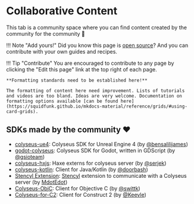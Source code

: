 # Collaborative Content

This tab is a community space where you can find content created by the community for the community 💖

!!! Note "Add yours!"
    Did you know this page is [open source](https://github.com/colyseus/docs/blob/master/docs/community/index.md)? And you can contribute with your own guides and recipes.

!!! Tip "Contribute"
    You are encouraged to contribute to any page by clicking the "Edit this page" link at the top right of each page.

    **Formatting standards need to be established here!**

    The formatting of content here need improvement. Lists of tutorials and videos are too bland. Ideas are very welcome. Documentation on formatting options available [can be found here](https://squidfunk.github.io/mkdocs-material/reference/grids/#using-card-grids).

## SDKs made by the community ❤️

- [colyseus-ue4](https://github.com/charisma-ai/colyseus-ue4): Colyseus SDK for Unreal Engine 4 (by [@bensalilijames](https://github.com/bensalilijames))
- [godot-colyseus](https://github.com/gsioteam/godot-colyseus): Colyseus SDK for Godot, written in GDScript (by [@gsioteam](https://github.com/gsioteam))
- [colyseus-hxjs](https://github.com/serjek/colyseus-hxjs): Haxe externs for colyseus server (by [@serjek](https://github.com/serjek))
- [colyseus-kotlin](https://github.com/doorbash/colyseus-kotlin): Client for Java/Kotlin (by [@doorbash](https://github.com/doorbash))
- [Stencyl Extension](http://community.stencyl.com/index.php/topic,61150.0.html): [Stencyl](http://stencyl.com) extension to communicate with a Colyseus server (by [MdotEdot](http://www.stencyl.com/users/index/32424))
- [Colyseus-ObjC](https://github.com/swittk/Colyseus-ObjC): Client for Objective C (by [@swittk](https://github.com/swittk))
- [Colyseus-for-C2](https://github.com/Keevle/Colyseus-for-C2): Client for Construct 2 (by [@Keevle](https://github.com/Keevle))